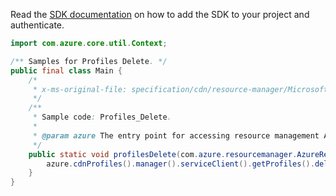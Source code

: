 Read the [SDK documentation](https://github.com/Azure/azure-sdk-for-java/blob/azure-resourcemanager_2.13.0/sdk/resourcemanager/azure-resourcemanager/README.md) on how to add the SDK to your project and authenticate.

```java
import com.azure.core.util.Context;

/** Samples for Profiles Delete. */
public final class Main {
    /*
     * x-ms-original-file: specification/cdn/resource-manager/Microsoft.Cdn/stable/2021-06-01/examples/Profiles_Delete.json
     */
    /**
     * Sample code: Profiles_Delete.
     *
     * @param azure The entry point for accessing resource management APIs in Azure.
     */
    public static void profilesDelete(com.azure.resourcemanager.AzureResourceManager azure) {
        azure.cdnProfiles().manager().serviceClient().getProfiles().delete("RG", "profile1", Context.NONE);
    }
}
```
